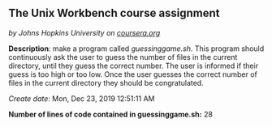 ## The Unix Workbench course assignment

*by Johns Hopkins University on [coursera.org](https://www.coursera.org/)*

**Description**: make a program called *guessinggame.sh*. This program should continuously ask the user to guess the number of files in the current directory, until they guess the correct number. The user is informed if their guess is too high or too low. Once the user guesses the correct number of files in the current directory they should be congratulated.

*Create date*: Mon, Dec 23, 2019 12:51:11 AM

**Number of lines of code contained in guessinggame.sh:** 28
